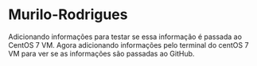 # Murilo-Rodrigues
Adicionando informações para testar se essa informação é passada ao CentOS 7 VM.
Agora adicionando informações pelo terminal do centOS 7 VM para ver se as informações são passadas ao GitHub.

